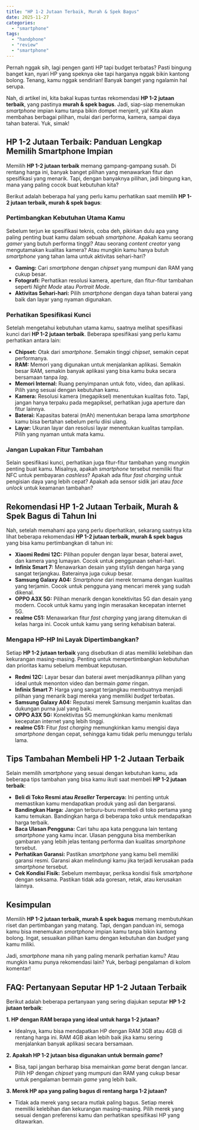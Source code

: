 ```yaml
---
title: "HP 1-2 Jutaan Terbaik, Murah & Spek Bagus"
date: 2025-11-27
categories: 
  - "smartphone"
tags: 
  - "handphone"
  - "review"
  - "smartphone"
---
```


Pernah nggak sih, lagi pengen ganti HP tapi budget terbatas? Pasti bingung banget kan, nyari HP yang speknya oke tapi harganya nggak bikin kantong bolong. Tenang, kamu nggak sendirian! Banyak banget yang ngalamin hal serupa.

Nah, di artikel ini, kita bakal kupas tuntas rekomendasi **HP 1-2 jutaan terbaik**, yang pastinya **murah & spek bagus**. Jadi, siap-siap menemukan _smartphone_ impian kamu tanpa bikin dompet menjerit, ya! Kita akan membahas berbagai pilihan, mulai dari performa, kamera, sampai daya tahan baterai. Yuk, simak!

## HP 1-2 Jutaan Terbaik: Panduan Lengkap Memilih Smartphone Impian

Memilih **HP 1-2 jutaan terbaik** memang gampang-gampang susah. Di rentang harga ini, banyak banget pilihan yang menawarkan fitur dan spesifikasi yang menarik. Tapi, dengan banyaknya pilihan, jadi bingung kan, mana yang paling cocok buat kebutuhan kita?

Berikut adalah beberapa hal yang perlu kamu perhatikan saat memilih **HP 1-2 jutaan terbaik, murah & spek bagus**:

### Pertimbangkan Kebutuhan Utama Kamu

Sebelum terjun ke spesifikasi teknis, coba deh, pikirkan dulu apa yang paling penting buat kamu dalam sebuah _smartphone_. Apakah kamu seorang _gamer_ yang butuh performa tinggi? Atau seorang _content creator_ yang mengutamakan kualitas kamera? Atau mungkin kamu hanya butuh _smartphone_ yang tahan lama untuk aktivitas sehari-hari?

- **Gaming:** Cari _smartphone_ dengan _chipset_ yang mumpuni dan RAM yang cukup besar.
- **Fotografi:** Perhatikan resolusi kamera, aperture, dan fitur-fitur tambahan seperti _Night Mode_ atau _Portrait Mode_.
- **Aktivitas Sehari-hari:** Pilih _smartphone_ dengan daya tahan baterai yang baik dan layar yang nyaman digunakan.

### Perhatikan Spesifikasi Kunci

Setelah mengetahui kebutuhan utama kamu, saatnya melihat spesifikasi kunci dari **HP 1-2 jutaan terbaik**. Beberapa spesifikasi yang perlu kamu perhatikan antara lain:

- **Chipset:** Otak dari _smartphone_. Semakin tinggi _chipset_, semakin cepat performanya.
- **RAM:** Memori yang digunakan untuk menjalankan aplikasi. Semakin besar RAM, semakin banyak aplikasi yang bisa kamu buka secara bersamaan tanpa _lag_.
- **Memori Internal:** Ruang penyimpanan untuk foto, video, dan aplikasi. Pilih yang sesuai dengan kebutuhan kamu.
- **Kamera:** Resolusi kamera (megapiksel) menentukan kualitas foto. Tapi, jangan hanya terpaku pada megapiksel, perhatikan juga aperture dan fitur lainnya.
- **Baterai:** Kapasitas baterai (mAh) menentukan berapa lama _smartphone_ kamu bisa bertahan sebelum perlu diisi ulang.
- **Layar:** Ukuran layar dan resolusi layar menentukan kualitas tampilan. Pilih yang nyaman untuk mata kamu.

### Jangan Lupakan Fitur Tambahan

Selain spesifikasi kunci, perhatikan juga fitur-fitur tambahan yang mungkin penting buat kamu. Misalnya, apakah _smartphone_ tersebut memiliki fitur NFC untuk pembayaran _cashless_? Apakah ada fitur _fast charging_ untuk pengisian daya yang lebih cepat? Apakah ada sensor sidik jari atau _face unlock_ untuk keamanan tambahan?

## Rekomendasi HP 1-2 Jutaan Terbaik, Murah & Spek Bagus di Tahun Ini

Nah, setelah memahami apa yang perlu diperhatikan, sekarang saatnya kita lihat beberapa rekomendasi **HP 1-2 jutaan terbaik, murah & spek bagus** yang bisa kamu pertimbangkan di tahun ini:

- **Xiaomi Redmi 12C:** Pilihan populer dengan layar besar, baterai awet, dan kamera yang lumayan. Cocok untuk penggunaan sehari-hari.
- **Infinix Smart 7:** Menawarkan desain yang stylish dengan harga yang sangat terjangkau. Baterainya juga cukup besar.
- **Samsung Galaxy A04:** _Smartphone_ dari merek ternama dengan kualitas yang terjamin. Cocok untuk pengguna yang mencari merek yang sudah dikenal.
- **OPPO A3X 5G:** Pilihan menarik dengan konektivitas 5G dan desain yang modern. Cocok untuk kamu yang ingin merasakan kecepatan internet 5G.
- **realme C51:** Menawarkan fitur _fast charging_ yang jarang ditemukan di kelas harga ini. Cocok untuk kamu yang sering kehabisan baterai.

### Mengapa HP-HP Ini Layak Dipertimbangkan?

Setiap **HP 1-2 jutaan terbaik** yang disebutkan di atas memiliki kelebihan dan kekurangan masing-masing. Penting untuk mempertimbangkan kebutuhan dan prioritas kamu sebelum membuat keputusan.

- **Redmi 12C:** Layar besar dan baterai awet menjadikannya pilihan yang ideal untuk menonton video dan bermain _game_ ringan.
- **Infinix Smart 7:** Harga yang sangat terjangkau membuatnya menjadi pilihan yang menarik bagi mereka yang memiliki _budget_ terbatas.
- **Samsung Galaxy A04:** Reputasi merek Samsung menjamin kualitas dan dukungan purna jual yang baik.
- **OPPO A3X 5G:** Konektivitas 5G memungkinkan kamu menikmati kecepatan internet yang lebih tinggi.
- **realme C51:** Fitur _fast charging_ memungkinkan kamu mengisi daya _smartphone_ dengan cepat, sehingga kamu tidak perlu menunggu terlalu lama.

## Tips Tambahan Membeli HP 1-2 Jutaan Terbaik

Selain memilih _smartphone_ yang sesuai dengan kebutuhan kamu, ada beberapa tips tambahan yang bisa kamu ikuti saat membeli **HP 1-2 jutaan terbaik**:

- **Beli di Toko Resmi atau _Reseller_ Terpercaya:** Ini penting untuk memastikan kamu mendapatkan produk yang asli dan bergaransi.
- **Bandingkan Harga:** Jangan terburu-buru membeli di toko pertama yang kamu temukan. Bandingkan harga di beberapa toko untuk mendapatkan harga terbaik.
- **Baca Ulasan Pengguna:** Cari tahu apa kata pengguna lain tentang _smartphone_ yang kamu incar. Ulasan pengguna bisa memberikan gambaran yang lebih jelas tentang performa dan kualitas _smartphone_ tersebut.
- **Perhatikan Garansi:** Pastikan _smartphone_ yang kamu beli memiliki garansi resmi. Garansi akan melindungi kamu jika terjadi kerusakan pada _smartphone_ tersebut.
- **Cek Kondisi Fisik:** Sebelum membayar, periksa kondisi fisik _smartphone_ dengan seksama. Pastikan tidak ada goresan, retak, atau kerusakan lainnya.

## Kesimpulan

Memilih **HP 1-2 jutaan terbaik, murah & spek bagus** memang membutuhkan riset dan pertimbangan yang matang. Tapi, dengan panduan ini, semoga kamu bisa menemukan _smartphone_ impian kamu tanpa bikin kantong bolong. Ingat, sesuaikan pilihan kamu dengan kebutuhan dan _budget_ yang kamu miliki.

Jadi, _smartphone_ mana nih yang paling menarik perhatian kamu? Atau mungkin kamu punya rekomendasi lain? Yuk, berbagi pengalaman di kolom komentar!

## FAQ: Pertanyaan Seputar HP 1-2 Jutaan Terbaik

Berikut adalah beberapa pertanyaan yang sering diajukan seputar **HP 1-2 jutaan terbaik**:

**1\. HP dengan RAM berapa yang ideal untuk harga 1-2 jutaan?**

- Idealnya, kamu bisa mendapatkan HP dengan RAM 3GB atau 4GB di rentang harga ini. RAM 4GB akan lebih baik jika kamu sering menjalankan banyak aplikasi secara bersamaan.

**2\. Apakah HP 1-2 jutaan bisa digunakan untuk bermain _game_?**

- Bisa, tapi jangan berharap bisa memainkan _game_ berat dengan lancar. Pilih HP dengan _chipset_ yang mumpuni dan RAM yang cukup besar untuk pengalaman bermain _game_ yang lebih baik.

**3\. Merek HP apa yang paling bagus di rentang harga 1-2 jutaan?**

- Tidak ada merek yang secara mutlak paling bagus. Setiap merek memiliki kelebihan dan kekurangan masing-masing. Pilih merek yang sesuai dengan preferensi kamu dan perhatikan spesifikasi HP yang ditawarkan.
